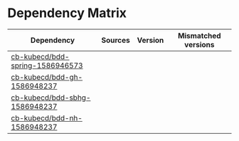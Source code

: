 # Dependency Matrix

Dependency | Sources | Version | Mismatched versions
---------- | ------- | ------- | -------------------
[cb-kubecd/bdd-spring-1586946573](https://github.com/cb-kubecd/bdd-spring-1586946573.git) |  | []() | 
[cb-kubecd/bdd-gh-1586948237](https://github.com/cb-kubecd/bdd-gh-1586948237.git) |  | []() | 
[cb-kubecd/bdd-sbhg-1586948237](https://github.com/cb-kubecd/bdd-sbhg-1586948237.git) |  | []() | 
[cb-kubecd/bdd-nh-1586948237](https://github.com/cb-kubecd/bdd-nh-1586948237.git) |  | []() | 

